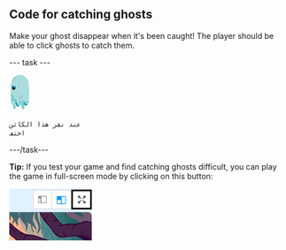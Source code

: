 ## Code for catching ghosts

Make your ghost disappear when it's been caught! The player should be able to click ghosts to catch them.

\--- task \---

![كائن الشبح](images/ghost-sprite.png)

```blocks3
عند نقر هذا الكائن
اختف
```

\---/task\---

**Tip:** If you test your game and find catching ghosts difficult, you can play the game in full-screen mode by clicking on this button:

![لقطة شاشة](images/ghost-fullscreen-annotated.png)